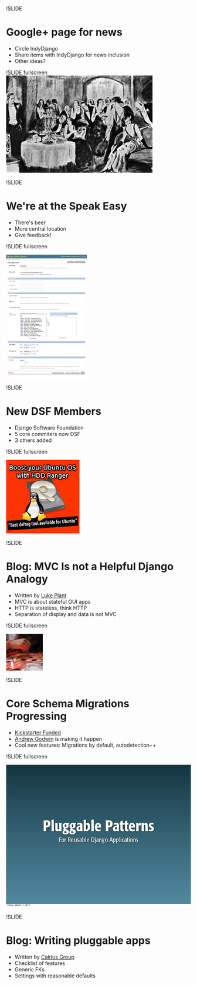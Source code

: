 !SLIDE
# Google+ page for news #

* Circle IndyDjango
* Share items with IndyDjango for news inclusion
* Other ideas?

!SLIDE fullscreen
<img src="01.jpg">
<br />

!SLIDE
# We're at the Speak Easy

* There's beer
* More central location
* Give feedback!

!SLIDE fullscreen

<img src="02.png">
<br />

!SLIDE
# New DSF Members

* Django Software Foundation
* 5 core commiters now DSF
* 3 others added

!SLIDE fullscreen

<img src="03.jpg">
<br />

!SLIDE
# Blog: MVC Is not a Helpful Django Analogy

* Written by [Luke Plant](http://lukeplant.me.uk/blog/posts/mvc-is-not-a-helpful-analogy-for-django/)
* MVC is about stateful GUI apps
* HTTP is stateless, think HTTP
* Separation of display and data is not MVC

!SLIDE fullscreen

<img src="04.jpg">
<br />

!SLIDE
# Core Schema Migrations Progressing

* [Kickstarter Funded](http://www.kickstarter.com/projects/andrewgodwin/schema-migrations-for-django)
* [Andrew Godwin](http://www.aeracode.org/2013/6/20/tunnel-lights/) is making it happen
* Cool new features: Migrations by default, autodetection++

!SLIDE fullscreen

<img src="05.jpg">
<br />

!SLIDE
# Blog: Writing pluggable apps

* Written by [Caktus Group](http://www.caktusgroup.com/blog/2013/06/12/making-your-django-app-more-pluggable/)
* Checklist of features
* Generic FKs
* Settings with reasonable defaults

